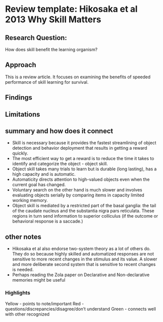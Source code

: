 # Review template: Hikosaka et al  2013 Why Skill Matters
## Research Question:
How does skill benefit the learning organism? 
## Approach
This is a review article. It focuses on examining the benefits of speeded performance of skill learning for survival. 
## Findings
 
## Limitations

## summary and how does it connect
- Skill is necessary because it provides the fastest streamlining of object detection and behavior deployment that results in getting a reward quickly. 
- The most efficient way to get a reward is to reduce the time it takes to identify and categorize the object - object skill. 
- Object skill takes many trials to learn but is durable (long lasting), has a high capacity and is automatic. 
- Automaticity directs attention to high-valued objects even when the current goal has changed. 
- Voluntary search on the other hand is much slower and involves evaluating objects serially by comparing items in capacity limited working memory. 
- Object skill is mediated by a restricted part of the basal ganglia: the tail of the caudate nucleus and the substantia nigra pars reticulata. These regions in turn  send information to superior colliculus (if the outcome or behavioral response is a saccade.)
## other notes
- Hikosaka et al also endorse two-system theory as a lot of others do. They do so because highly skilled and automatized responses are not sensitive to more recent changes in the stimulus and its value. A slower and more deliberate second system that is sensitive to recent changes is needed. 
- Perhaps reading the Zola paper on Declarative and Non-declarative memories might be useful
### Highlights
Yellow - points to note/important 
Red - questions/discrepancies/disagree/don’t understand
Green - connects well with other recognized